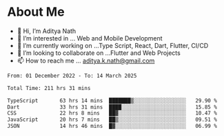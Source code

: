# About Me

- 👋 Hi, I’m Aditya Nath
- 👀 I’m interested in ... Web and Mobile Development
- 🌱 I’m currently working on ...Type Script, React, Dart, Flutter, CI/CD
- 💞️ I’m looking to collaborate on ...Flutter and Web Projects
- 📫 How to reach me ... aditya.k.nath@gmail.com

<!--START_SECTION:waka-->

```txt
From: 01 December 2022 - To: 14 March 2025

Total Time: 211 hrs 31 mins

TypeScript       63 hrs 14 mins  ███████▒░░░░░░░░░░░░░░░░░   29.90 %
Dart             33 hrs 31 mins  ████░░░░░░░░░░░░░░░░░░░░░   15.85 %
CSS              22 hrs 8 mins   ██▓░░░░░░░░░░░░░░░░░░░░░░   10.47 %
JavaScript       20 hrs 7 mins   ██▒░░░░░░░░░░░░░░░░░░░░░░   09.51 %
JSON             14 hrs 46 mins  █▓░░░░░░░░░░░░░░░░░░░░░░░   06.99 %
```

<!--END_SECTION:waka-->

<!---
kronosking007/kronosking007 is a ✨ special ✨ repository because its `README.md` (this file) appears on your GitHub profile.
You can click the Preview link to take a look at your changes.
--->
